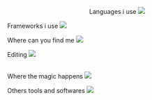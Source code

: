 <p align="center">
  Languages i use
    <img src="https://skillicons.dev/icons?i=html,css,js,ts,php,dart,java,c,cs,java,jquery,mysql,py,bootstrap,sqlite" />
  <br>
  
  Frameworks i use
    <img src="https://skillicons.dev/icons?i=flutter,django,angular,dotnet,arduino,laravel,react,redux,spring,symfony,vue" />
  <br>
  
  Where can you find me
    <img src="https://skillicons.dev/icons?i=instagram,linkedin,stackoverflow,twitter" />
 <br>
 
  Editing
    <img src="https://skillicons.dev/icons?i=ai,ae,ps,pr,figma" />	
	 <br>
	 
  Where the magic happens
    <img src="https://skillicons.dev/icons?i=vscode,visualstudio,idea" />
 <br>
 
  Others tools and softwares
    <img src="https://skillicons.dev/icons?i=wordpress,gradle,github,git,matlab,linux,eclipse,discord,docker,sketchup,codepen,autocad,azure" />
</p>

